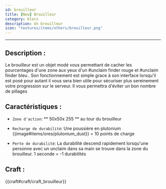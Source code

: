 ```yaml
---
id: brouilleur
title: [New] Brouilleur
category: blocs
description: Un brouilleur
icon: "textures/items/others/brouilleur.png"
---
```

___
## Description : 

Le brouilleur est un objet modé vous permettant de cacher les pourcentages d'une zone aux yeux d'un #unclaim finder rouge et #unclaim finder bleu . 
Son fonctionnement est simple grace à son interface lorsqu'il est posé pour autant il vous sera bien utile pour sécuriser plus sereinement votre progression sur le serveur. 
Il vous permettra d'éviter un bon nombre de pillages 

## Caractéristiques :

- `` Zone d'action ``: ** 50x50x 255 ** au tour du brouilleur 

- `` Recharge de durabilité ``: Une poussière en plutonium {{image#items/ores/plutonium_dust}} = 10 points de charge 

- `` Perte de durabilité ``: La durabilité descend rapidement lorsqu'une personne avec un unclaim dans sa main se trouve dans la zone du brouilleur. 
1 seconde = -1 durabilités 

## Craft : 

{{craft#craft/craft_brouilleur}}

